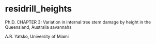 # residrill_heights
Ph.D. CHAPTER 3: Variation in internal tree stem damage by height in the Queensland, Australia savannahs

A.R. Yatsko, University of Miami
